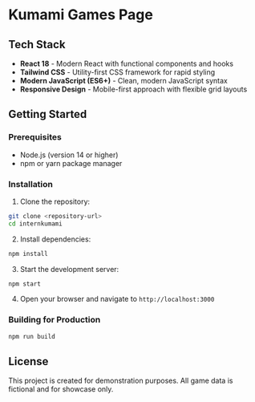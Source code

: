 # Kumami Games Page
## Tech Stack
- **React 18** - Modern React with functional components and hooks
- **Tailwind CSS** - Utility-first CSS framework for rapid styling
- **Modern JavaScript (ES6+)** - Clean, modern JavaScript syntax
- **Responsive Design** - Mobile-first approach with flexible grid layouts

## Getting Started

### Prerequisites

- Node.js (version 14 or higher)
- npm or yarn package manager

### Installation

1. Clone the repository:
```bash
git clone <repository-url>
cd internkumami
```

2. Install dependencies:
```bash
npm install
```

3. Start the development server:
```bash
npm start
```

4. Open your browser and navigate to `http://localhost:3000`

### Building for Production

```bash
npm run build
```

## License

This project is created for demonstration purposes. All game data is fictional and for showcase only.
